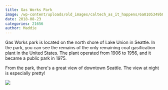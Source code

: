 ```yaml
---
title: Gas Works Park
image: /wp-content/uploads/old_images/caltech_as_it_happens/6a0105349b8251970b022ad3a30098200b.jpg
date: 2018-08-23
categories: 21656
author: Maddie
---
```


Gas Works park is located on the north shore of Lake Union in Seattle. In the park, you can see the remains of the only remaining coal gasification plant in the United States. The plant operated from 1906 to 1956, and it became a public park in 1975.

From the park, there's a great view of downtown Seattle. The view at night is especially pretty!


![](/old_images/caltech_as_it_happens/6a0105349b8251970b022ad3a300a0200b.jpg)
